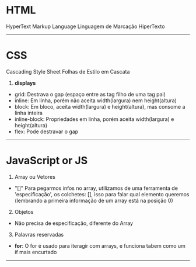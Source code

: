# HTML
HyperText Markup Language
Linguagem de Marcação HiperTexto
***

# CSS
Cascading Style Sheet
Folhas de Estilo em Cascata
  1. **displays**
  - grid: Destrava o gap (espaço entre as tag filho de uma tag pai)
  - inline: Em linha, porém não aceita width(largura) nem height(altura)
  - block: Em bloco, aceita width(largura) e height(altura), mas consome a linha inteira
  - inline-block: Propriedades em linha, porém aceita width(largura) e height(altura)
  - flex: Pode destravar o gap
***

# JavaScript or JS
1. Array ou Vetores
-  "[]" Para pegarmos infos no array, utilizamos de uma ferramenta de 'especificação', os colchetes: [], isso para falar qual elemento queremos (lembrando a primeira informação de um array está na posição 0)

2. Objetos
- Não precisa de especificação, diferente do Array
  
3. Palavras reservadas
- **for**: O for  é usado para iteragir com arrays, e funciona tabem como um if mais encurtado
***
